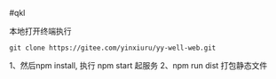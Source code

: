 ﻿#qkl



本地打开终端执行 
```
git clone https://gitee.com/yinxiuru/yy-well-web.git
```
1、然后npm install, 执行 npm start 起服务
2、npm run dist 打包静态文件

